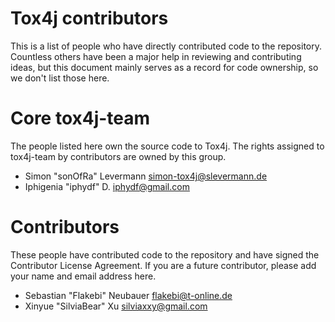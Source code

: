 # Tox4j contributors

This is a list of people who have directly contributed code to the repository.
Countless others have been a major help in reviewing and contributing ideas,
but this document mainly serves as a record for code ownership, so we don't
list those here.

# Core tox4j-team

The people listed here own the source code to Tox4j. The rights assigned to
tox4j-team by contributors are owned by this group.

- Simon "sonOfRa" Levermann <simon-tox4j@slevermann.de>
- Iphigenia "iphydf" D. <iphydf@gmail.com>

# Contributors

These people have contributed code to the repository and have signed the
Contributor License Agreement. If you are a future contributor, please add
your name and email address here.

- Sebastian "Flakebi" Neubauer <flakebi@t-online.de>
- Xinyue "SilviaBear" Xu <silviaxxy@gmail.com>
